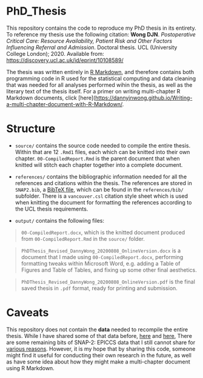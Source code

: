 # PhD_Thesis

This repository contains the code to reproduce my PhD thesis in its entirety. To reference my thesis use the following citation: **Wong DJN**. *Postoperative Critical Care: Resource Availability, Patient Risk and Other Factors Influencing Referral and Admission*. Doctoral thesis. UCL (University College London); 2020. Available from: https://discovery.ucl.ac.uk/id/eprint/10108589/

The thesis was written entirely in [R Markdown](https://rmarkdown.rstudio.com/), and therefore contains both programming code in R used for the statistical computing and data cleaning that was needed for all analyses performed wihin the thesis, as well as the literary text of the thesis itself. For a primer on writing multi-chapter R Markdown documents, click [here](https://dannyjnwong.github.io/Writing-a-multi-chapter-document-with-R-Markdown/. 

# Structure

- `source/` contains the source code needed to compile the entire thesis. Within that are 12 `.Rmd1` files, each which can be knitted into their own chapter. `00-CompiledReport.Rmd` is the parent document that when knitted will stitch each chapter together into a complete document.

- `references/` contains the bibliographic information needed for all the references and citations within the thesis. The references are stored in `SNAP2.bib`, a [BibTeX file](https://en.wikipedia.org/wiki/BibTeX), which can be found in the `references/bib/` subfolder. There is a `vancouver.csl` citation style sheet which is used when knitting the document for formatting the references according to the UCL thesis requirements.

- `output/` contains the following files:

>`00-CompiledReport.docx`, which is the knitted document produced from `00-CompiledReport.Rmd` in the `source/` folder.

>`PhDThesis_Revised_DannyWong_20200808_OnlineVersion.docx` is a document that I made using `00-CompiledReport.docx`, performing formatting tweaks within Microsoft Word, e.g. adding a Table of Figures and Table of Tables, and fixing up some other final aesthetics.

>`PhDThesis_Revised_DannyWong_20200808_OnlineVersion.pdf` is the final saved thesis in `.pdf` format, ready for printing and submission.

# Caveats

This repository does not contain the **data** needed to recompile the entire thesis. While I have shared some of that data before, [here](https://dannyjnwong.github.io/Sharing-data-alongside-code/) and [here](https://journals.plos.org/plosmedicine/article?id=10.1371/journal.pmed.1003253), There are some remaining bits of SNAP-2: EPICCS data that I still cannot share for [various reasons](https://dannyjnwong.github.io/Sharing-code-whats-the-point/). However, it is my hope that by sharing this code, someone might find it useful for conducting their own research in the future, as well as have some idea about how they might make a multi-chapter document using R Markdown.
